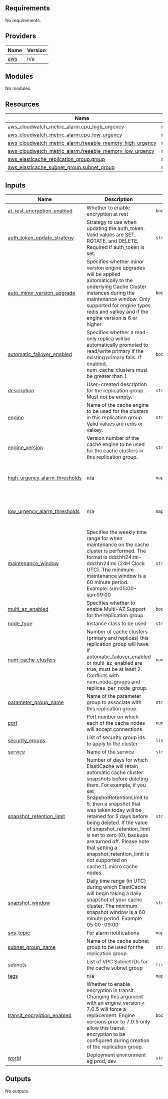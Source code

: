 <!-- BEGIN_TF_DOCS -->
## Requirements

No requirements.

## Providers

| Name | Version |
|------|---------|
| <a name="provider_aws"></a> [aws](#provider\_aws) | n/a |

## Modules

No modules.

## Resources

| Name | Type |
|------|------|
| [aws_cloudwatch_metric_alarm.cpu_high_urgency](https://registry.terraform.io/providers/hashicorp/aws/latest/docs/resources/cloudwatch_metric_alarm) | resource |
| [aws_cloudwatch_metric_alarm.cpu_low_urgency](https://registry.terraform.io/providers/hashicorp/aws/latest/docs/resources/cloudwatch_metric_alarm) | resource |
| [aws_cloudwatch_metric_alarm.freeable_memory_high_urgency](https://registry.terraform.io/providers/hashicorp/aws/latest/docs/resources/cloudwatch_metric_alarm) | resource |
| [aws_cloudwatch_metric_alarm.freeable_memory_low_urgency](https://registry.terraform.io/providers/hashicorp/aws/latest/docs/resources/cloudwatch_metric_alarm) | resource |
| [aws_elasticache_replication_group.group](https://registry.terraform.io/providers/hashicorp/aws/latest/docs/resources/elasticache_replication_group) | resource |
| [aws_elasticache_subnet_group.subnet_group](https://registry.terraform.io/providers/hashicorp/aws/latest/docs/resources/elasticache_subnet_group) | resource |

## Inputs

| Name | Description | Type | Default | Required |
|------|-------------|------|---------|:--------:|
| <a name="input_at_rest_encryption_enabled"></a> [at\_rest\_encryption\_enabled](#input\_at\_rest\_encryption\_enabled) | Whether to enable encryption at rest | `bool` | `true` | no |
| <a name="input_auth_token_update_strategy"></a> [auth\_token\_update\_strategy](#input\_auth\_token\_update\_strategy) | Strategy to use when updating the auth\_token. Valid values are SET, ROTATE, and DELETE. Required if auth\_token is set. | `string` | `null` | no |
| <a name="input_auto_minor_version_upgrade"></a> [auto\_minor\_version\_upgrade](#input\_auto\_minor\_version\_upgrade) | Specifies whether minor version engine upgrades will be applied automatically to the underlying Cache Cluster instances during the maintenance window. Only supported for engine types redis and valkey and if the engine version is 6 or higher. | `bool` | `true` | no |
| <a name="input_automatic_failover_enabled"></a> [automatic\_failover\_enabled](#input\_automatic\_failover\_enabled) | Specifies whether a read-only replica will be automatically promoted to read/write primary if the existing primary fails. If enabled, num\_cache\_clusters must be greater than 1 | `bool` | `true` | no |
| <a name="input_description"></a> [description](#input\_description) | User-created description for the replication group. Must not be empty. | `string` | n/a | yes |
| <a name="input_engine"></a> [engine](#input\_engine) | Name of the cache engine to be used for the clusters in this replication group. Valid values are redis or valkey. | `string` | `"redis"` | no |
| <a name="input_engine_version"></a> [engine\_version](#input\_engine\_version) | Version number of the cache engine to be used for the cache clusters in this replication group. | `string` | n/a | yes |
| <a name="input_high_urgency_alarm_thresholds"></a> [high\_urgency\_alarm\_thresholds](#input\_high\_urgency\_alarm\_thresholds) | n/a | `map(number)` | <pre>{<br/>  "cpu": 90,<br/>  "freeable_memory": 1000000000<br/>}</pre> | no |
| <a name="input_low_urgency_alarm_thresholds"></a> [low\_urgency\_alarm\_thresholds](#input\_low\_urgency\_alarm\_thresholds) | n/a | `map(number)` | <pre>{<br/>  "cpu": 80,<br/>  "freeable_memory": 2000000000<br/>}</pre> | no |
| <a name="input_maintenance_window"></a> [maintenance\_window](#input\_maintenance\_window) | Specifies the weekly time range for when maintenance on the cache cluster is performed. The format is ddd:hh24:mi-ddd:hh24:mi (24H Clock UTC). The minimum maintenance window is a 60 minute period. Example: sun:05:00-sun:09:00 | `string` | `"sat:02:00-sat:03:00"` | no |
| <a name="input_multi_az_enabled"></a> [multi\_az\_enabled](#input\_multi\_az\_enabled) | Specifies whether to enable Multi-AZ Support for the replication group | `bool` | `true` | no |
| <a name="input_node_type"></a> [node\_type](#input\_node\_type) | Instance class to be used | `string` | n/a | yes |
| <a name="input_num_cache_clusters"></a> [num\_cache\_clusters](#input\_num\_cache\_clusters) | Number of cache clusters (primary and replicas) this replication group will have. If automatic\_failover\_enabled or multi\_az\_enabled are true, must be at least 2. Conflicts with num\_node\_groups and replicas\_per\_node\_group. | `number` | `"2"` | no |
| <a name="input_parameter_group_name"></a> [parameter\_group\_name](#input\_parameter\_group\_name) | Name of the parameter group to associate with this replication group. | `string` | n/a | yes |
| <a name="input_port"></a> [port](#input\_port) | Port number on which each of the cache nodes will accept connections | `number` | `6379` | no |
| <a name="input_security_groups"></a> [security\_groups](#input\_security\_groups) | List of security group ids to apply to the cluster | `list(string)` | n/a | yes |
| <a name="input_service"></a> [service](#input\_service) | Name of the service | `string` | n/a | yes |
| <a name="input_snapshot_retention_limit"></a> [snapshot\_retention\_limit](#input\_snapshot\_retention\_limit) | Number of days for which ElastiCache will retain automatic cache cluster snapshots before deleting them. For example, if you set SnapshotRetentionLimit to 5, then a snapshot that was taken today will be retained for 5 days before being deleted. If the value of snapshot\_retention\_limit is set to zero (0), backups are turned off. Please note that setting a snapshot\_retention\_limit is not supported on cache.t1.micro cache nodes | `string` | n/a | yes |
| <a name="input_snapshot_window"></a> [snapshot\_window](#input\_snapshot\_window) | Daily time range (in UTC) during which ElastiCache will begin taking a daily snapshot of your cache cluster. The minimum snapshot window is a 60 minute period. Example: 05:00-09:00 | `string` | `"00:00-01:00"` | no |
| <a name="input_sns_topic"></a> [sns\_topic](#input\_sns\_topic) | For alarm notifications | `map(string)` | `null` | no |
| <a name="input_subnet_group_name"></a> [subnet\_group\_name](#input\_subnet\_group\_name) | Name of the cache subnet group to be used for the replication group. | `string` | `null` | no |
| <a name="input_subnets"></a> [subnets](#input\_subnets) | List of VPC Subnet IDs for the cache subnet group | `list(string)` | `null` | no |
| <a name="input_tags"></a> [tags](#input\_tags) | n/a | `map(string)` | `{}` | no |
| <a name="input_transit_encryption_enabled"></a> [transit\_encryption\_enabled](#input\_transit\_encryption\_enabled) | Whether to enable encryption in transit. Changing this argument with an engine\_version < 7.0.5 will force a replacement. Engine versions prior to 7.0.5 only allow this transit encryption to be configured during creation of the replication group. | `bool` | `false` | no |
| <a name="input_world"></a> [world](#input\_world) | Deployment environment eg prod, dev | `string` | n/a | yes |

## Outputs

No outputs.
<!-- END_TF_DOCS -->